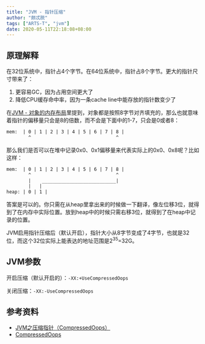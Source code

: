 ```yaml
---
title: "JVM - 指针压缩"
author: "颇忒脱"
tags: ["ARTS-T", "jvm"]
date: 2020-05-11T22:18:08+08:00
---
```


<!--more-->

## 原理解释

在32位系统中，指针占4个字节。在64位系统中，指针占8个字节。更大的指针尺寸带来了：

1. 更容易GC，因为占用空间更大了
2. 降低CPU缓存命中率，因为一条cache line中能存放的指针数变少了

在[JVM - 对象的内存布局](../object-layout)里提到，对象都是按照8字节对齐填充的，那么也就意味着指针的偏移量只会是8的倍数，而不会是下面中的1-7，只会是0或者8：

```txt
mem:  | 0 | 1 | 2 | 3 | 4 | 5 | 6 | 7 | 8 |
        ^                               ^
```

那么我们是否可以在堆中记录0x0、0x1偏移量来代表实际上的0x0、0x8呢？比如这样：

```txt
mem:  | 0 | 1 | 2 | 3 | 4 | 5 | 6 | 7 | 8 |
        ^                               ^
        |    ___________________________|
        |   |
heap: | 0 | 1 |
```

答案是可以的。你只需在从heap里拿出来的时候做一下翻译，像左位移3位，就得到了在内存中实际位置。放到heap中的时候只需右移3位，就得到了在heap中记录的位置。

JVM启用指针压缩后（默认开启），指针大小从8字节变成了4字节，也就是32位，而这个32位实际上能表达的地址范围是2<sup>35</sup>=32G。

## JVM参数

开启压缩（默认开启的）：`-XX:+UseCompressedOops`

关闭压缩：`-XX:-UseCompressedOops`

## 参考资料

* [JVM之压缩指针（CompressedOops）](https://juejin.im/post/5c4c8ad9f265da6179752b03)
* [CompressedOops](https://wiki.openjdk.java.net/display/HotSpot/CompressedOops)